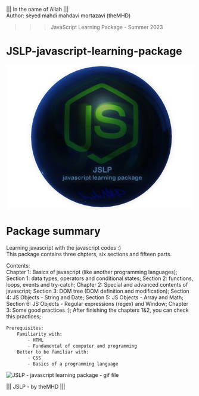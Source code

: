 ﻿||| In the name of Allah ||| <br/>
Author:  seyed mahdi mahdavi mortazavi (theMHD)
>>> JavaScript Learning Package - Summer 2023

# JSLP-javascript-learning-package
![JSLP - javascript learning package - png file](Logo/JSLPlogo.png)

# Package summary
Learning javascript with the javascript codes :) <br />
This package contains three chpters, six sections and fifteen parts.

Contents: <br />
    Chapter 1: Basics of javascript (like another programming languages);
        Section 1: data types, operators and conditional states;
        Section 2: functions, loops, events and try-catch;
    Chapter 2: Special and advanced contents of javascript;
        Section 3: DOM tree (DOM definition and modification);
        Section 4: JS Objects - String and Date;
        Section 5: JS Objects - Array and Math;
        Section 6: JS Objects - Regular expressions (regex) and Window;
    Chapter 3: Some good practices :);
        After finishing the chapters 1&2, you can check this practices;

    Prerequisites:
        Familiarity with:
            - HTML
            - Fundamental of computer and programming
        Better to be familiar with:
            - CSS
            - Basics of a programming language

![JSLP - javascript learning package - gif file](Logo/JSLPlogo.gif)

||| JSLP - by theMHD |||
